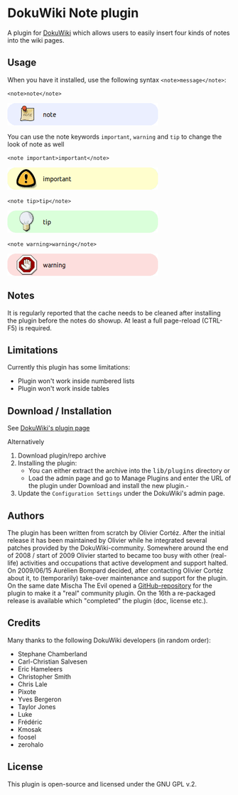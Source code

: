 # DokuWiki Note plugin

A plugin for [DokuWiki](https://www.dokuwiki.org/) which allows users to easily insert four kinds of notes into the wiki pages.

## Usage

When you have it installed, use the following syntax `<note>message</note>`:

    <note>note</note>
![note](images/docs/note.png)

You can use the note keywords `important`, `warning` and `tip` to change the look of note as well

    <note important>important</note>
![note](images/docs/note_important.png)

    <note tip>tip</note>
![note](images/docs/note_tip.png)

    <note warning>warning</note>
![note](images/docs/note_warning.png)

## Notes

It is regularly reported that the cache needs to be cleaned after installing the plugin before the notes do showup. At least a full page-reload (CTRL-F5) is required.

## Limitations

Currently this plugin has some limitations:

 * Plugin won't work inside numbered lists
 * Plugin won't work inside tables

## Download / Installation

 See [DokuWiki's plugin page](https://www.dokuwiki.org/plugin:note)

Alternatively
 1. Download plugin/repo archive
 2. Installing the plugin:
    * You can either extract the archive into the <tt>lib/plugins</tt> directory or
    * Load the admin page and go to Manage Plugins and enter the URL of the plugin under Download and install the new plugin.-
 3. Update the `Configuration Settings` under the DokuWiki's admin page.

## Authors

 The plugin has been written from scratch by Olivier Cortéz. After the initial release it has been maintained
 by Olivier while he integrated several patches provided by the DokuWiki-community. Somewhere around the end
 of 2008 / start of 2009 Olivier started to became too busy with other (real-life) activities and occupations
 that active development and support halted. On 2009/06/15 Aurélien Bompard decided, after contacting
 Olivier Cortéz about it, to (temporarily) take-over maintenance and support for the plugin. On the
 same date Mischa The Evil opened a [GitHub-repository](https://github.com/MischaTheEvil/dokuwiki_note)
 for the plugin to make it a "real" community plugin. On the 16th a re-packaged release is available
 which "completed" the plugin (doc, license etc.).

## Credits

Many thanks to the following DokuWiki developers (in random order):

* Stephane Chamberland
* Carl-Christian Salvesen
* Eric Hameleers
* Christopher Smith
* Chris Lale
* Pixote
* Yves Bergeron
* Taylor Jones
* Luke
* Frédéric
* Kmosak
* foosel
* zerohalo

## License

This plugin is open-source and licensed under the GNU GPL v.2.
